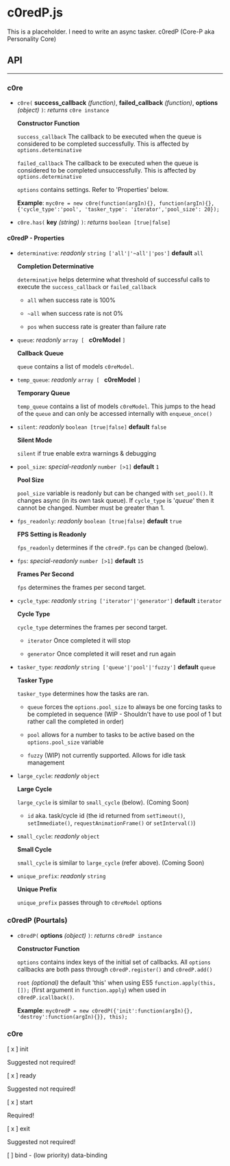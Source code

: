 # c0redP.js

This is a placeholder.  I need to write an async tasker.  c0redP (Core-P aka Personality Core)

## API
-----------

### c0re

* `c0re(` **success_callback** *(function)*, **failed_callback** *(function)*, **options** *(object)* `)`: *returns* `c0re instance`

  **Constructor Function**

  `success_callback` The callback to be executed when the queue is considered to be completed successfully.  This is affected by `options.determinative`

  `failed_callback` The callback to be executed when the queue is considered to be completed unsuccessfully.  This is affected by `options.determinative`

  `options` contains settings. Refer to 'Properties' below.

  **Example**: `myc0re = new c0re(function(argIn){}, function(argIn){}, {'cycle_type':'pool', 'tasker_type': 'iterator','pool_size': 20});`

* `c0re.has(` **key** *(string)* `)`: *returns* `boolean [true|false]`

#### c0redP - Properties

* `determinative`: *readonly* `string ['all'|'~all'|'pos']` **default** `all`

  **Completion Determinative**

  `determinative` helps determine what threshold of successful calls to execute the `success_callback` or `failed_callback`

  * `all` when success rate is 100%

  * `~all` when success rate is not 0%

  * `pos` when success rate is greater than failure rate

* `queue`: *readonly* `array [ ` **c0reModel** `]`

  **Callback Queue**

  `queue` contains a list of models `c0reModel`.

* `temp_queue`: *readonly* `array [ ` **c0reModel** `]`

  **Temporary Queue**

  `temp_queue` contains a list of models `c0reModel`.  This jumps to the head of the `queue` and can only be accessed internally with `enqueue_once()`


* `silent`: *readonly* `boolean [true|false]` **default** `false`

  **Silent Mode**

  `silent` if true enable extra warnings & debugging

* `pool_size`: *special-readonly* `number [>1]` **default** `1`

  **Pool Size**

  `pool_size` variable is readonly but can be changed with `set_pool()`.  It changes async (in its own task queue).  If `cycle_type` is '*queue*' then it cannot be changed.  Number must be greater than 1.

* `fps_readonly`: *readonly* `boolean [true|false]` **default** `true`

  **FPS Setting is Readonly**

  `fps_readonly` determines if the `c0redP.fps` can be changed (below).

* `fps`: *special-readonly* `number [>1]` **default** `15`

  **Frames Per Second**

  `fps` determines the frames per second target.

* `cycle_type`: *readonly* `string ['iterator'|'generator']` **default** `iterator`

  **Cycle Type**

  `cycle_type` determines the frames per second target.

  * `iterator` Once completed it will stop

  * `generator` Once completed it will reset and run again

* `tasker_type`: *readonly* `string ['queue'|'pool'|'fuzzy']` **default** `queue`

  **Tasker Type**

  `tasker_type` determines how the tasks are ran.

  * `queue` forces the `options.pool_size` to always be one forcing tasks to be completed in sequence (WIP - Shouldn't have to use pool of 1 but rather call the completed in order)

  * `pool` allows for a number to tasks to be active based on the `options.pool_size` variable

  * `fuzzy` (WIP) not currently supported.  Allows for idle task management

* `large_cycle`: *readonly* `object`

  **Large Cycle**

  `large_cycle`  is similar to `small_cycle` (below). (Coming Soon)

  * `id` aka. task/cycle id (the id returned from `setTimeout()`, `setImmediate()`, `requestAnimationFrame()` or `setInterval()`)

* `small_cycle`: *readonly* `object`

  **Small Cycle**

  `small_cycle` is similar to `large_cycle` (refer above). (Coming Soon)

* `unique_prefix`: *readonly* `string`

  **Unique Prefix**

  `unique_prefix` passes through to `c0reModel` options


### c0redP (Pourtals)

* `c0redP(` **options** *(object)* `)`: *returns* `c0redP instance`

  **Constructor Function**

  `options` contains index keys of the initial set of callbacks. All `options` callbacks are both pass through `c0redP.register()` and `c0redP.add()`

  `root` *(optional)* the default 'this' when using ES5 `function.apply(this,[]);` (first argument in `function.apply`) when used in `c0redP.icallback()`.

  **Example**: `myc0redP = new c0redP({'init':function(argIn){}, 'destroy':function(argIn){}}, this);`



### c0re

[ x ] init

  Suggested not required!

[ x ] ready

  Suggested not required!

[ x ] start

  Required!

[ x ] exit

  Suggested not required!

[ ] bind - (low priority) data-binding

